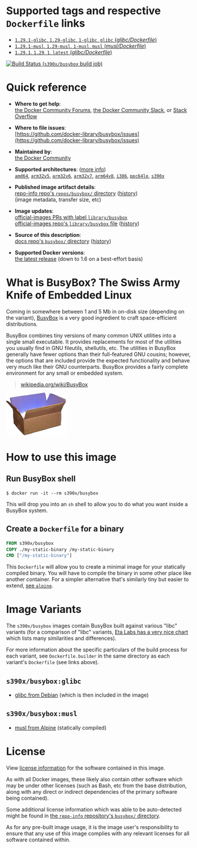 <!--

********************************************************************************

WARNING:

    DO NOT EDIT "busybox/README.md"

    IT IS AUTO-GENERATED

    (from the other files in "busybox/" combined with a set of templates)

********************************************************************************

-->

# Supported tags and respective `Dockerfile` links


-	[`1.29.1-glibc`, `1.29-glibc`, `1-glibc`, `glibc` (*glibc/Dockerfile*)](https://github.com/docker-library/busybox/blob/d85f098429f0040e08b36ad891eeaf031fd3e2bb/glibc/Dockerfile)
-	[`1.29.1-musl`, `1.29-musl`, `1-musl`, `musl` (*musl/Dockerfile*)](https://github.com/docker-library/busybox/blob/d85f098429f0040e08b36ad891eeaf031fd3e2bb/musl/Dockerfile)
-	[`1.29.1`, `1.29`, `1`, `latest` (*glibc/Dockerfile*)](https://github.com/docker-library/busybox/blob/d85f098429f0040e08b36ad891eeaf031fd3e2bb/glibc/Dockerfile)

[![Build Status](https://doi-janky.infosiftr.net/job/multiarch/job/s390x/job/busybox/badge/icon) (`s390x/busybox` build job)](https://doi-janky.infosiftr.net/job/multiarch/job/s390x/job/busybox/)

# Quick reference

-	**Where to get help**:  
	[the Docker Community Forums](https://forums.docker.com/), [the Docker Community Slack](https://blog.docker.com/2016/11/introducing-docker-community-directory-docker-community-slack/), or [Stack Overflow](https://stackoverflow.com/search?tab=newest&q=docker)

-	**Where to file issues**:  
	[https://github.com/docker-library/busybox/issues](https://github.com/docker-library/busybox/issues)

-	**Maintained by**:  
	[the Docker Community](https://github.com/docker-library/busybox)

-	**Supported architectures**: ([more info](https://github.com/docker-library/official-images#architectures-other-than-amd64))  
	[`amd64`](https://hub.docker.com/r/amd64/busybox/), [`arm32v5`](https://hub.docker.com/r/arm32v5/busybox/), [`arm32v6`](https://hub.docker.com/r/arm32v6/busybox/), [`arm32v7`](https://hub.docker.com/r/arm32v7/busybox/), [`arm64v8`](https://hub.docker.com/r/arm64v8/busybox/), [`i386`](https://hub.docker.com/r/i386/busybox/), [`ppc64le`](https://hub.docker.com/r/ppc64le/busybox/), [`s390x`](https://hub.docker.com/r/s390x/busybox/)

-	**Published image artifact details**:  
	[repo-info repo's `repos/busybox/` directory](https://github.com/docker-library/repo-info/blob/master/repos/busybox) ([history](https://github.com/docker-library/repo-info/commits/master/repos/busybox))  
	(image metadata, transfer size, etc)

-	**Image updates**:  
	[official-images PRs with label `library/busybox`](https://github.com/docker-library/official-images/pulls?q=label%3Alibrary%2Fbusybox)  
	[official-images repo's `library/busybox` file](https://github.com/docker-library/official-images/blob/master/library/busybox) ([history](https://github.com/docker-library/official-images/commits/master/library/busybox))

-	**Source of this description**:  
	[docs repo's `busybox/` directory](https://github.com/docker-library/docs/tree/master/busybox) ([history](https://github.com/docker-library/docs/commits/master/busybox))

-	**Supported Docker versions**:  
	[the latest release](https://github.com/docker/docker-ce/releases/latest) (down to 1.6 on a best-effort basis)

# What is BusyBox? The Swiss Army Knife of Embedded Linux

Coming in somewhere between 1 and 5 Mb in on-disk size (depending on the variant), [BusyBox](http://www.busybox.net/) is a very good ingredient to craft space-efficient distributions.

BusyBox combines tiny versions of many common UNIX utilities into a single small executable. It provides replacements for most of the utilities you usually find in GNU fileutils, shellutils, etc. The utilities in BusyBox generally have fewer options than their full-featured GNU cousins; however, the options that are included provide the expected functionality and behave very much like their GNU counterparts. BusyBox provides a fairly complete environment for any small or embedded system.

> [wikipedia.org/wiki/BusyBox](https://en.wikipedia.org/wiki/BusyBox)

![logo](https://raw.githubusercontent.com/docker-library/docs/cc5d5e47fd7e0c57c9b8de4c1bfb6258e0dac85d/busybox/logo.png)

# How to use this image

## Run BusyBox shell

```console
$ docker run -it --rm s390x/busybox
```

This will drop you into an `sh` shell to allow you to do what you want inside a BusyBox system.

## Create a `Dockerfile` for a binary

```dockerfile
FROM s390x/busybox
COPY ./my-static-binary /my-static-binary
CMD ["/my-static-binary"]
```

This `Dockerfile` will allow you to create a minimal image for your statically compiled binary. You will have to compile the binary in some other place like another container. For a simpler alternative that's similarly tiny but easier to extend, [see `alpine`](https://hub.docker.com/_/alpine/).

# Image Variants

The `s390x/busybox` images contain BusyBox built against various "libc" variants (for a comparison of "libc" variants, [Eta Labs has a very nice chart](http://www.etalabs.net/compare_libcs.html) which lists many similarities and differences).

For more information about the specific particulars of the build process for each variant, see `Dockerfile.builder` in the same directory as each variant's `Dockerfile` (see links above).

## `s390x/busybox:glibc`

-	[glibc from Debian](https://packages.debian.org/search?searchon=names&exact=1&suite=all&section=all&keywords=libc6) (which is then included in the image)

## `s390x/busybox:musl`

-	[musl from Alpine](https://pkgs.alpinelinux.org/packages?name=musl) (statically compiled)

# License

View [license information](http://www.busybox.net/license.html) for the software contained in this image.

As with all Docker images, these likely also contain other software which may be under other licenses (such as Bash, etc from the base distribution, along with any direct or indirect dependencies of the primary software being contained).

Some additional license information which was able to be auto-detected might be found in [the `repo-info` repository's `busybox/` directory](https://github.com/docker-library/repo-info/tree/master/repos/busybox).

As for any pre-built image usage, it is the image user's responsibility to ensure that any use of this image complies with any relevant licenses for all software contained within.

